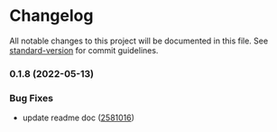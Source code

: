 # Changelog

All notable changes to this project will be documented in this file. See [standard-version](https://github.com/conventional-changelog/standard-version) for commit guidelines.

### 0.1.8 (2022-05-13)


### Bug Fixes

* update readme doc ([2581016](https://github.com/LiHowe/vuepress-plugin-mermaid/commit/258101679dff7edeeae0259a74380fb91b4fd22d))
